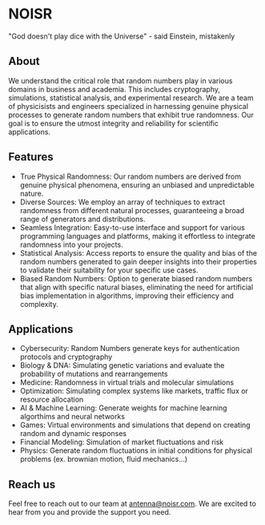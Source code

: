 # NOISR

"God doesn't play dice with the Universe" - said Einstein, mistakenly

## About

We understand the critical role that random numbers play in various domains in business and academia. This includes cryptography, simulations, statistical analysis, and experimental research. We are a team of physicisists and engineers specialized in harnessing genuine physical processes to generate random numbers that exhibit true randomness. Our goal is to ensure the utmost integrity and reliability for scientific applications.

## Features

- True Physical Randomness:  Our random numbers are derived from genuine physical phenomena, ensuring an unbiased and unpredictable nature.
- Diverse Sources: We employ an array of techniques to extract randomness from different natural processes, guaranteeing a broad range of generators and distributions.
- Seamless Integration: Easy-to-use interface and support for various programming languages and platforms, making it effortless to integrate randomness into your projects.
- Statistical Analysis: Access reports to ensure the quality and bias of the random numbers generated to gain deeper insights into their properties to validate their suitability for your specific use cases.
- Biased Random Numbers: Option to generate biased random numbers that align with specific natural biases, eliminating the need for artificial bias implementation in algorithms, improving their efficiency and complexity.

## Applications

- Cybersecurity: Random Numbers generate keys for authentication protocols and cryptography
- Biology & DNA: Simulating genetic variations and evaluate the probability of mutations and rearrangements
- Medicine: Randomness in virtual trials and molecular simulations
- Optimization: Simulating complex systems like markets, traffic flux or resource allocation
- AI & Machine Learning: Generate weights for machine learning algorthims and neural networks
- Games: Virtual environments and simulations that depend on creating random and dynamic responses
- Financial Modeling: Simulation of market fluctuations and risk
- Physics: Generate random fluctuations in initial conditions for physical problems (ex. brownian motion, fluid mechanics...)

## Reach us

Feel free to reach out to our team at antenna@noisr.com.
We are excited to hear from you and provide the support you need.
